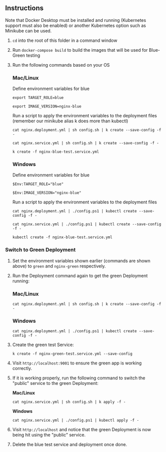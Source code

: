 ## Instructions

Note that Docker Desktop must be installed and running (Kubernetes support must also be enabled) or another Kubernetes option such as Minikube can be used.

1. `cd` into the root of this folder in a command window
1. Run `docker-compose build` to build the images that will be used for Blue-Green testing
1. Run the following commands based on your OS

    ### Mac/Linux

    Define environment variables for blue

    `export TARGET_ROLE=blue`

    `export IMAGE_VERSION=nginx-blue`

    Run a script to apply the environment variables to the deployment files (remember our minikube alias k does more than kubectl)

    `cat nginx.deployment.yml | sh config.sh | k create --save-config -f -`

    `cat nginx.service.yml | sh config.sh | k create --save-config -f -`
    
    `k create -f nginx-blue-test.service.yml`

    ### Windows

    Define environment variables for blue

    `$Env:TARGET_ROLE="blue"`

    `$Env:IMAGE_VERSION="nginx-blue"`

    Run a script to apply the environment variables to the deployment files

    `cat nginx.deployment.yml | ./config.ps1 | kubectl create --save-config -f -`

    `cat nginx.service.yml | ./config.ps1 | kubectl create --save-config -f -`

    `kubectl create -f nginx-blue-test.service.yml`

### Switch to Green Deployment

1. Set the environment variables shown earlier (commands are shown above) to `green` and `nginx-green` respectively. 
1. Run the Deployment command again to get the green Deployment running:

    ### Mac/Linux

    `cat nginx.deployment.yml | sh config.sh | k create --save-config -f -`

    ### Windows

    `cat nginx.deployment.yml | ./config.ps1 | kubectl create --save-config -f -`

1. Create the green test Service:

    `k create -f nginx-green-test.service.yml --save-config`

1. Visit `http://localhost:9001` to ensure the green app is working correctly. 
1. If it is working properly, run the following command to switch the "public" service to the green Deployment:

    **Mac/Linux**

    `cat nginx.service.yml | sh config.sh | k apply -f -`

    **Windows**

    `cat nginx.service.yml | ./config.ps1 | kubectl apply -f -`

1. Visit `http://localhost` and notice that the green Deployment is now being hit using the "public" service.

1. Delete the blue test service and deployment once done.



